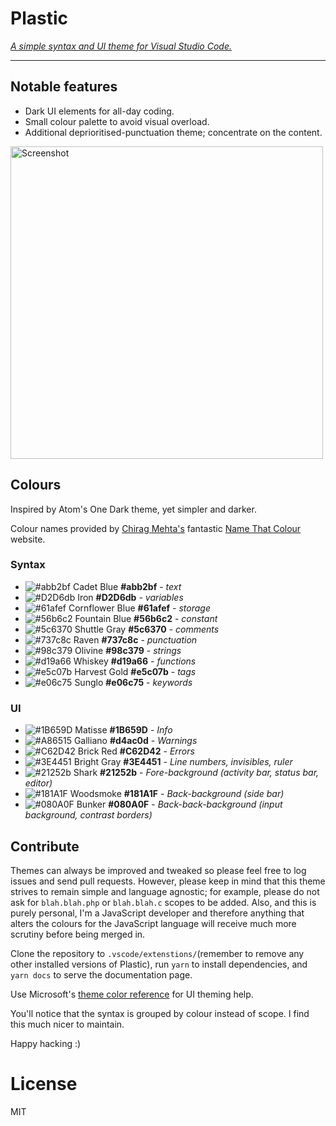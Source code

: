 # Plastic

_[A simple syntax and UI theme for Visual Studio Code.](http://wstone.io/plastic/)_

---

## Notable features

* Dark UI elements for all-day coding.
* Small colour palette to avoid visual overload.
* Additional deprioritised-punctuation theme; concentrate on the content.

<img src="https://raw.githubusercontent.com/will-stone/plastic/master/docs/screenshot-min.png" width="500" alt="Screenshot">


## Colours

Inspired by Atom's One Dark theme, yet simpler and darker.

Colour names provided by [Chirag Mehta's](http://chir.ag/about) fantastic [Name That Colour](http://chir.ag/projects/name-that-color/) website.


### Syntax

* ![#abb2bf](https://placehold.it/15/abb2bf/000000?text=+) Cadet Blue **#abb2bf** - _text_
* ![#D2D6db](https://placehold.it/15/D2D6db/000000?text=+) Iron **#D2D6db** - _variables_
* ![#61afef](https://placehold.it/15/61afef/000000?text=+) Cornflower Blue **#61afef** - _storage_
* ![#56b6c2](https://placehold.it/15/56b6c2/000000?text=+) Fountain Blue **#56b6c2** - _constant_
* ![#5c6370](https://placehold.it/15/5c6370/000000?text=+) Shuttle Gray **#5c6370** - _comments_
* ![#737c8c](https://placehold.it/15/737c8c/000000?text=+) Raven **#737c8c** - _punctuation_
* ![#98c379](https://placehold.it/15/98c379/000000?text=+) Olivine **#98c379** - _strings_
* ![#d19a66](https://placehold.it/15/d19a66/000000?text=+) Whiskey **#d19a66** - _functions_
* ![#e5c07b](https://placehold.it/15/e5c07b/000000?text=+) Harvest Gold **#e5c07b** - _tags_
* ![#e06c75](https://placehold.it/15/e06c75/000000?text=+) Sunglo **#e06c75** - _keywords_

### UI

* ![#1B659D](https://placehold.it/15/1B659D/000000?text=+) Matisse **#1B659D** - _Info_
* ![#A86515](https://placehold.it/15/d4ac0d/000000?text=+) Galliano **#d4ac0d** - _Warnings_
* ![#C62D42](https://placehold.it/15/C62D42/000000?text=+) Brick Red **#C62D42** - _Errors_
* ![#3E4451](https://placehold.it/15/3E4451/000000?text=+) Bright Gray **#3E4451** - _Line numbers, invisibles, ruler_
* ![#21252b](https://placehold.it/15/21252b/000000?text=+) Shark **#21252b** - _Fore-background (activity bar, status bar, editor)_
* ![#181A1F](https://placehold.it/15/181A1F/000000?text=+) Woodsmoke **#181A1F** - _Back-background (side bar)_
* ![#080A0F](https://placehold.it/15/080A0F/000000?text=+) Bunker **#080A0F** - _Back-back-background (input background, contrast borders)_


## Contribute

Themes can always be improved and tweaked so please feel free to log issues and send pull requests. However, please keep in mind that this theme strives to remain simple and language agnostic; for example, please do not ask for `blah.blah.php` or `blah.blah.c` scopes to be added. Also, and this is purely personal, I'm a JavaScript developer and therefore anything that alters the colours for the JavaScript language will receive much more scrutiny before being merged in.

Clone the repository to `.vscode/extenstions/`(remember to remove any other installed versions of Plastic), run `yarn` to install dependencies, and `yarn docs` to serve the documentation page.

Use Microsoft's [theme color reference](https://code.visualstudio.com/docs/getstarted/theme-color-reference) for UI theming help.

You'll notice that the syntax is grouped by colour instead of scope. I find this much nicer to maintain.

Happy hacking :)

# License

MIT
